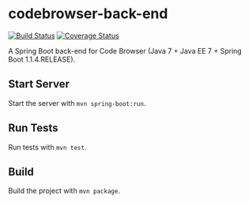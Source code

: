 codebrowser-back-end
================

[![Build Status](https://travis-ci.org/rage-research/codebrowser-back-end.svg?branch=master)](https://travis-ci.org/rage-research/codebrowser-back-end/)
[![Coverage Status](https://img.shields.io/coveralls/rage-research/codebrowser-back-end.svg)](https://coveralls.io/r/rage-research/codebrowser-back-end/)

A Spring Boot back-end for Code Browser (Java 7 + Java EE 7 + Spring Boot 1.1.4.RELEASE).

## Start Server

Start the server with `mvn spring-boot:run`.

## Run Tests

Run tests with `mvn test`.

## Build

Build the project with `mvn package`.
